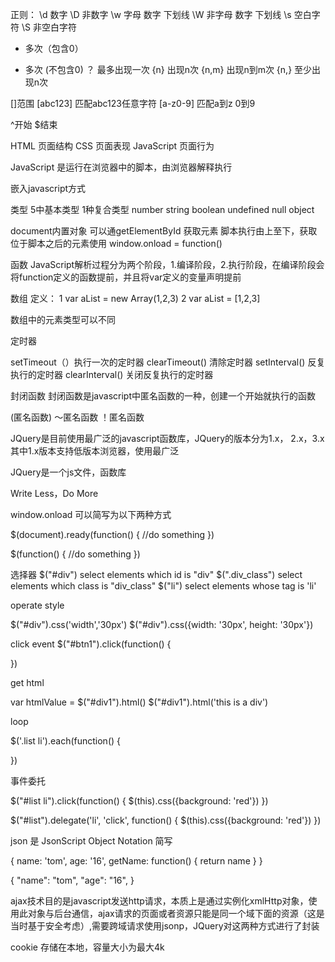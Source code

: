 正则：
\d 数字
\D 非数字
\w 字母 数字 下划线
\W 非字母 数字 下划线
\s 空白字符
\S 非空白字符

* 多次（包含0）
+ 多次 (不包含0)
？ 最多出现一次
{n} 出现n次
{n,m} 出现n到m次
{n,} 至少出现n次


[]范围
[abc123] 匹配abc123任意字符
[a-z0-9] 匹配a到z 0到9

^开始
$结束

HTML 页面结构
CSS 页面表现
JavaScript 页面行为

JavaScript 是运行在浏览器中的脚本，由浏览器解释执行

嵌入javascript方式
<script type="text/javascript">
	$(document).ready(function() {
		alert("test")
	})
</script>

<script type="text/javascript" src="jquery-1.12.4.js"></script>

类型 5中基本类型 1种复合类型
number string boolean undefined null
object 

document内置对象 可以通getElementById 获取元素
脚本执行由上至下，获取位于脚本之后的元素使用 window.onload = function()


函数
JavaScript解析过程分为两个阶段，1.编译阶段，2.执行阶段，在编译阶段会将function定义的函数提前，并且将var定义的变量声明提前

数组
定义：
1 var aList = new Array(1,2,3)
2 var aList = [1,2,3]

数组中的元素类型可以不同

定时器

setTimeout（）执行一次的定时器
clearTimeout() 清除定时器
setInterval() 反复执行的定时器
clearInterval() 关闭反复执行的定时器

封闭函数
封闭函数是javascript中匿名函数的一种，创建一个开始就执行的函数

(匿名函数)
～匿名函数
！匿名函数

JQuery是目前使用最广泛的javascript函数库，JQuery的版本分为1.x，
2.x，3.x 其中1.x版本支持低版本浏览器，使用最广泛

JQuery是一个js文件，函数库

Write Less，Do More

window.onload 可以简写为以下两种方式

$(document).ready(function() {
	//do something
})

$(function() {
	//do something
})

选择器
$("#div") select elements which id is "div"
$(".div_class") select elements which class is "div_class"
$("li") select elements whose tag is 'li'


operate style

$("#div").css('width','30px')
$("#div").css({width: '30px', height: '30px'})


click event
$("#btn1").click(function() {
	
})

get html 

var htmlValue = $("#div1").html()
$("#div1").html('this is a div')

loop

$('.list li').each(function() {
	
})

事件委托

$("#list li").click(function() {
	$(this).css({background: 'red'})
})


$("#list").delegate('li', 'click', function() {
	$(this).css({background: 'red'})
})


json 是 JsonScript Object Notation 简写

{
	name: 'tom',
	age: '16',
	getName: function() {
		return name
	} 
}

{
	"name": "tom",
	"age": "16",
}



ajax技术目的是javascript发送http请求，本质上是通过实例化xmlHttp对象，使用此对象与后台通信，ajax请求的页面或者资源只能是同一个域下面的资源（这是当时基于安全考虑）,需要跨域请求使用jsonp，JQuery对这两种方式进行了封装



cookie 存储在本地，容量大小为最大4k








